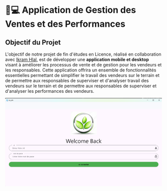 # 📱💻 Application de Gestion des Ventes et des Performances

## Objectif du Projet

L'objectif de notre projet de fin d'études en Licence, réalisé en collaboration avec [Ikram Hlal](https://github.com/hlal-ikram), est de développer une **application mobile et desktop** visant à améliorer les processus de vente et de gestion pour les vendeurs et les responsables. Cette application offrira un ensemble de fonctionnalités essentielles permettant de simplifier le travail des vendeurs sur le terrain et de permettre aux responsables de superviser et d'analyser travail des vendeurs sur le terrain et de permettre aux responsables de superviser et d'analyser les performances des vendeurs.




![Texte alternatif](login.png)

